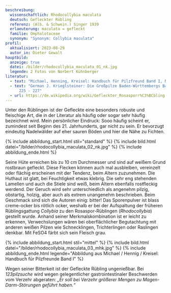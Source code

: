 ```yaml
---
beschreibung:
  wissenschaftlich: Rhodocollybia maculata
  deutsch: Gefleckter Rübling
  referenz: (Alb. & Schwein.) Singer 1939
  erlaeuterung: maculata = gefleckt
  familie: Omphalotaceae
  synonym: "Synonym: Collybia maculata"
profil:
  aktualisiert: 2023-08-29
  autor_in: Dieter Gewalt
hauptbild:
  anzeige: true
  datei: /bilder/rhodocollybia_maculata_01_nk.jpg
  legende: 2 Fotos von Norbert Kühnberger
literatur:
  - text: "Michael, Henning, Kreisel: Handbuch für Pilzfreund Band I, Nr. 104"
  - text: "German J. Krieglsteiner: Die Großpilze Baden-Württembergs Band 3, Seite
      225 - 227"
  - url: https://de.wikipedia.org/wiki/Gefleckter_Rosasporr%C3%BCbling
---
```

Unter den Rüblingen ist der Gefleckte eine besonders robuste und fleischige Art, die in der Literatur als häufig oder sogar sehr häufig bezeichnet wird. Mein persönlicher Eindruck: Sooo häufig scheint er, zumindest seit Beginn des 21. Jahrhunderts, gar nicht zu sein. Er bevorzugt eindeutig Nadelwälder auf eher sauren Böden und hier die Nähe zu Fichten.

{% include abbildung_start.html stil="standard" %}
{% include bild.html datei="/bilder/rhodocollybia_maculata_02_nk.jpg" %}
{% include abbildung_ende.html %}

Seine Hüte erreichen bis zu 10 cm Durchmesser und sind auf weißem Grund rostbraun gefleckt. Diese Flecken können auch mal ausbleiben, vereinzelt oder flächig erscheinen mit der Tendenz, beim Altern zuzunehmen. Die Huthaut ist glatt, bei Feuchtigkeit etwas klebrig. Die sehr eng stehenden Lamellen und auch die Stiele sind weiß, beim Altern ebenfalls rostfleckig werdend. Der Geruch wird sehr unterschiedlich als angenehm pilzig, obstartig, holzig, aber auch als extrem unangenehm beschrieben. Beim Geschmack sind sich die Autoren einig: bitter! Das Sporenpulver ist blass creme-ocker bis rötlich ocker, weshalb er bei der Aufspaltung der früheren Rüblingsgattung *Collybia* zu den Rosaspor-Rüblingen (*Rhodocollybia*) gestellt wurde. Anhand seiner Merkmalskombination ist er leicht zu erkennen, Verwechslungen wären bei oberflächlicher Begutachtung mit anderen weißen Pilzen wie Schnecklingen, Trichterlingen oder Raslingen denkbar. Mit FeSO4 färbt sich sein Fleisch grau.

{% include abbildung_start.html stil="mittel" %}
{% include bild.html datei="/bilder/rhodocollybia_maculata_03_mhk.jpg" %}
{% include abbildung_ende.html legende="Abbildung aus Michael / Hennig / Kreisel: Handbuch für Pilzfreunde Band I" %}

Wegen seiner Bitterkeit ist der Gefleckte Rübling ungenießbar. Bei *123pilzsuche* wird wegen gelegentlicher gastrointestinaler Beschwerden vom Verzehr abgeraten: *„Er soll bei Verzehr größerer Mengen zu Magen-Darm-Störungen geführt haben.“*